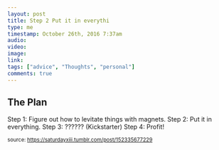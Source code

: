 ```yaml
---
layout: post
title: Step 2 Put it in everythi
type: me
timestamp: October 26th, 2016 7:37am
audio: 
video: 
image: 
link: 
tags: ["advice", "Thoughts", "personal"]
comments: true
---
```

## The Plan ##
Step 1: Figure out how to levitate things with magnets.
Step 2: Put it in everything.
Step 3: ?????? (Kickstarter)
Step 4: Profit!
<br/>
  
<small>source: https://saturdayxiii.tumblr.com/post/152335677229</small>